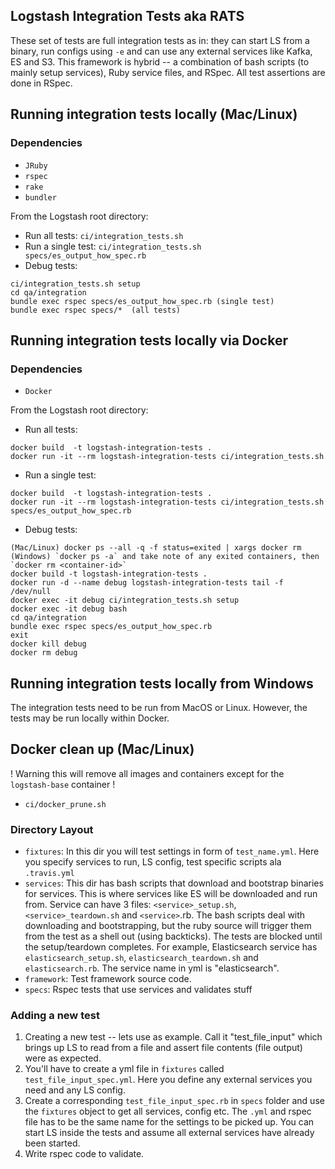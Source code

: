 ## Logstash Integration Tests aka RATS

These set of tests are full integration tests as in: they can start LS from a binary, run configs using `-e` and can use any external services like Kafka, ES and S3. This framework is hybrid -- a combination of bash scripts (to mainly setup services), Ruby service files, and RSpec. All test assertions are done in RSpec.



## Running integration tests locally (Mac/Linux)

### Dependencies 
* `JRuby`
* `rspec` 
* `rake`
* `bundler`

From the Logstash root directory:

* Run all tests: `ci/integration_tests.sh`
* Run a single test: `ci/integration_tests.sh specs/es_output_how_spec.rb`
* Debug tests: 
```
ci/integration_tests.sh setup 
cd qa/integration
bundle exec rspec specs/es_output_how_spec.rb (single test)
bundle exec rspec specs/*  (all tests)
```
## Running integration tests locally via Docker 

### Dependencies 
* `Docker`

From the Logstash root directory:

* Run all tests:
```
docker build  -t logstash-integration-tests .
docker run -it --rm logstash-integration-tests ci/integration_tests.sh 
```
* Run a single test: 
```
docker build  -t logstash-integration-tests .
docker run -it --rm logstash-integration-tests ci/integration_tests.sh specs/es_output_how_spec.rb
``` 
* Debug tests:
```
(Mac/Linux) docker ps --all -q -f status=exited | xargs docker rm  
(Windows) `docker ps -a` and take note of any exited containers, then `docker rm <container-id>`
docker build -t logstash-integration-tests . 
docker run -d --name debug logstash-integration-tests tail -f /dev/null
docker exec -it debug ci/integration_tests.sh setup 
docker exec -it debug bash
cd qa/integration
bundle exec rspec specs/es_output_how_spec.rb
exit
docker kill debug
docker rm debug
```
## Running integration tests locally from Windows

The integration tests need to be run from MacOS or Linux.  However, the tests may be run locally within Docker.   

## Docker clean up (Mac/Linux)

! Warning this will remove all images and containers except for the `logstash-base` container !

* `ci/docker_prune.sh`

### Directory Layout

* `fixtures`: In this dir you will test settings in form of `test_name.yml`. Here you specify services to run, LS config, test specific scripts ala `.travis.yml`
* `services`: This dir has bash scripts that download and bootstrap binaries for services. This is where services like ES will be downloaded and run from. Service can have 3 files: `<service>_setup.sh`, `<service>_teardown.sh` and `<service>`.rb. The bash scripts deal with downloading and bootstrapping, but the ruby source will trigger them from the test as a shell out (using backticks). The tests are blocked until the setup/teardown completes. For example, Elasticsearch service has `elasticsearch_setup.sh`, `elasticsearch_teardown.sh` and `elasticsearch.rb`. The service name in yml is "elasticsearch".
* `framework`: Test framework source code.
* `specs`: Rspec tests that use services and validates stuff

### Adding a new test

1. Creating a new test -- lets use as example. Call it "test_file_input" which brings up LS to read from a file and assert file contents (file output) were as expected.
2. You'll have to create a yml file in `fixtures` called `test_file_input_spec.yml`. Here you define any external services you need and any LS config.
3. Create a corresponding `test_file_input_spec.rb` in `specs` folder and use the `fixtures` object to get all services, config etc. The `.yml` and rspec file has to be the same name for the settings to be picked up. You can start LS inside the tests and assume all external services have already been started.
4. Write rspec code to validate.


